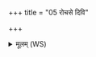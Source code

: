 +++
title = "05 रोचसे दिवि"

+++
<details><summary>मूलम् (WS)</summary>

रोचसे दिवि रोचसे अन्तरिक्षे पतङ्ग पृथिव्यां रोचसे रोचसे अप्स्वन्तः ।  
उभा समुद्रौ रुच्या व्यापिथ देवो देवासि महिषः स्वर्वित् ॥ ७ ॥
</details>